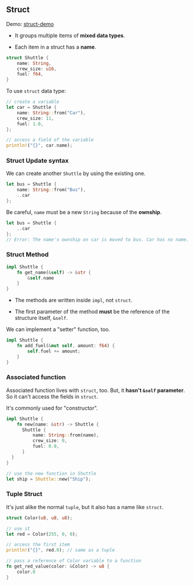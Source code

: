 ## Struct

Demo: [struct-demo](./struct-demo/)

- It groups multiple items of **mixed data types**.

- Each item in a struct has a **name**.

```rust
struct Shuttle {
    name: String,
    crew_size: u16,
    fuel: f64,
}
```

To use `struct` data type:

```rust
// create a variable
let car = Shuttle {
    name: String::from("Car"),
    crew_size: 11,
    fuel: 1.0,
};

// access a field of the variable
println!("{}", car.name);
```

### Struct Update syntax

We can create another `Shuttle` by using the existing one.

```rust
let bus = Shuttle {
    name: String::from("Bus"),
    ..car
};
```

Be careful, `name` must be a new `String` because of the **ownship**.

```rust
let bus = Shuttle {
    ..car
};
// Error: The name's ownship on car is moved to bus. Car has no name.
```

### Struct Method

```rust
impl Shuttle {
    fn get_name(&self) -> &str {
        &self.name
    }
}
```

- The methods are written inside `impl`, not `struct`.

- The first parameter of the method **must** be the reference of the structure itself, `&self`.

We can implement a "setter" function, too.

```rust
impl Shuttle {
    fn add_fuel(&mut self, amount: f64) {
        self.fuel += amount;
    }
}
```

### Associated function

Associated function lives with `struct`, too. But, it **hasn't `&self` parameter**. So it can't access the fields in `struct`.

It's commonly used for "constructor".

```rust
impl Shuttle {
    fn new(name: &str) -> Shuttle {
      Shuttle {
          name: String::from(name),
          crew_size: 0,
          fuel: 0.0,
      }
  }
}

// use the new function in Shuttle
let ship = Shuttle::new("Ship");
```

### Tuple Struct

It's just alike the normal `tuple`, but it also has a name like `struct`.

```rust
struct Color(u8, u8, u8);

// use it
let red = Color(255, 0, 0);

// access the first item
println!("{}", red.0); // same as a tuple

// pass a reference of Color variable to a function
fn get_red_value(color: &Color) -> u8 {
    color.0
}
```
